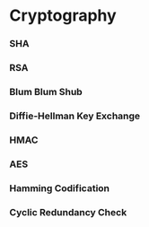 # Cryptography

### SHA

### RSA

### Blum Blum Shub

### Diffie-Hellman Key Exchange

### HMAC

### AES

### Hamming Codification

### Cyclic Redundancy Check